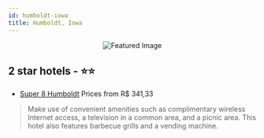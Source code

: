 ```yaml
---
id: humboldt-iowa
title: Humboldt, Iowa
---
```


<center><img src="https://i.travelapi.com/hotels/1000000/860000/856000/855956/7e50de5b_z.jpg" alt="Featured Image" /></center>


##  2 star hotels - ⭐️⭐️

-    [Super 8 Humboldt](https://us.hurb.com/hotels/humboldt/super-8-humboldt-JNP-JP877577?cmp=18055) Prices from R$ 341,33
   > Make use of convenient amenities such as complimentary wireless Internet access, a television in a common area, and a picnic area. This hotel also features barbecue grills and a vending machine.
